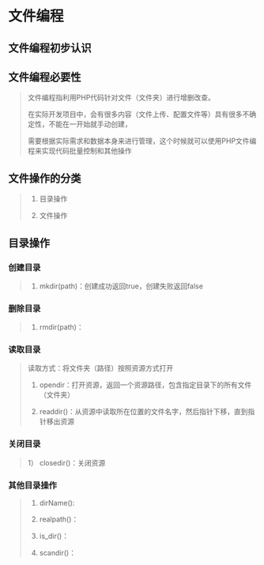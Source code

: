 # 文件编程

## 文件编程初步认识



## 文件编程必要性

> 文件编程指利用PHP代码针对文件（文件夹）进行增删改查。
>
> 在实际开发项目中，会有很多内容（文件上传、配置文件等）具有很多不确定性，不能在一开始就手动创建，
>
> 需要根据实际需求和数据本身来进行管理，这个时候就可以使用PHP文件编程来实现代码批量控制和其他操作

## 文件操作的分类

> 1)  目录操作
>
> 2)  文件操作

## 目录操作

### 创建目录

> 1)  mkdir(path)：创建成功返回true，创建失败返回false

### 删除目录

> 1) rmdir(path)：

### 读取目录

> 读取方式：将文件夹（路径）按照资源方式打开
>
> 1) opendir：打开资源，返回一个资源路径，包含指定目录下的所有文件（文件夹）
>
> 2) readdir()：从资源中读取所在位置的文件名字，然后指针下移，直到指针移出资源

### 关闭目录

> 1） closedir()：关闭资源

### 其他目录操作

> 1) dirName():
>
> 2) realpath()：
>
> 3) is_dir()：
>
> 4) scandir()：
>
> 